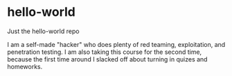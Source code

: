 # hello-world
Just the hello-world repo

I am a self-made "hacker" who does plenty of red teaming, exploitation, and penetration testing.
I am also taking this course for the second time, because the first time around I slacked off
about turning in quizes and homeworks.
